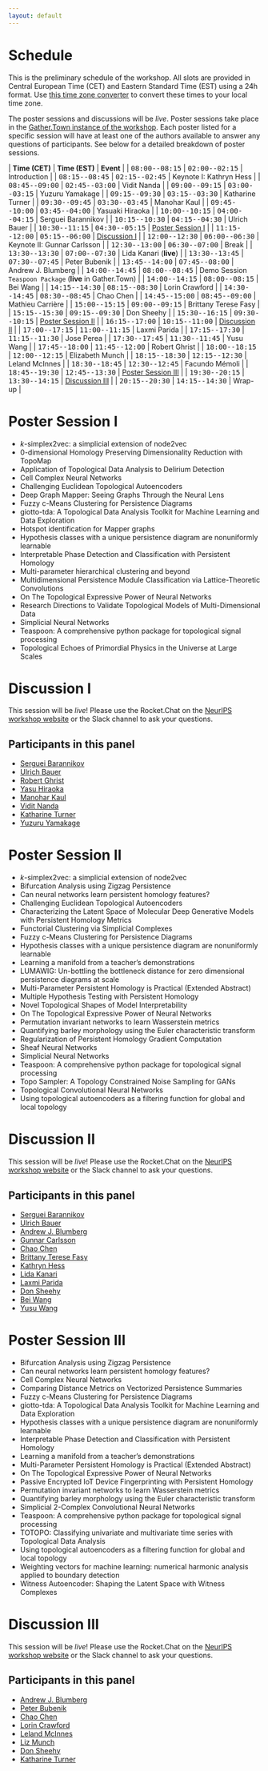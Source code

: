 ```yaml
---
layout: default
---
```


# Schedule

This is the preliminary schedule of the workshop. All slots are provided
in Central European Time (CET) and Eastern Standard Time (EST) using
a 24h format. Use [this time zone converter](https://www.thetimezoneconverter.com) to convert
these times to your local time zone.

The poster sessions and discussions will be *live*. Poster sessions
take place in the [Gather.Town instance of the workshop](https://neurips.gather.town/app/EfqcVjt6CmhKKeu0/TDA%20and%20Beyond%20@%20NeurIPS).
Each poster listed for a specific session will have at least one of the
authors available to answer any questions of participants. See below for
a detailed breakdown of poster sessions.

| **Time (CET)**                                            |  **Time (EST)**                                            | **Event**                   |
| <span style="font-family: monospace;">08:00--08:15</span> |  <span style="font-family: monospace;">02:00--02:15</span> | Introduction                |
| <span style="font-family: monospace;">08:15--08:45</span> |  <span style="font-family: monospace;">02:15--02:45</span> | Keynote I: Kathryn Hess     |
| <span style="font-family: monospace;">08:45--09:00</span> |  <span style="font-family: monospace;">02:45--03:00</span> | Vidit Nanda                 |
| <span style="font-family: monospace;">09:00--09:15</span> |  <span style="font-family: monospace;">03:00--03:15</span> | Yuzuru Yamakage             |
| <span style="font-family: monospace;">09:15--09:30</span> |  <span style="font-family: monospace;">03:15--03:30</span> | Katharine Turner            |
| <span style="font-family: monospace;">09:30--09:45</span> |  <span style="font-family: monospace;">03:30--03:45</span> | Manohar Kaul                |
| <span style="font-family: monospace;">09:45--10:00</span> |  <span style="font-family: monospace;">03:45--04:00</span> | Yasuaki Hiraoka             |
| <span style="font-family: monospace;">10:00--10:15</span> |  <span style="font-family: monospace;">04:00--04:15</span> | Serguei Barannikov          |
| <span style="font-family: monospace;">10:15--10:30</span> |  <span style="font-family: monospace;">04:15--04:30</span> | Ulrich Bauer                |
| <span style="font-family: monospace;">10:30--11:15</span> |  <span style="font-family: monospace;">04:30--05:15</span> | [Poster Session I](#poster-session-i)     |
| <span style="font-family: monospace;">11:15--12:00</span> |  <span style="font-family: monospace;">05:15--06:00</span> | [Discussion I](#discussion-i)                |
| <span style="font-family: monospace;">12:00--12:30</span> |  <span style="font-family: monospace;">06:00--06:30</span> | Keynote II: Gunnar Carlsson |
| <span style="font-family: monospace;">12:30--13:00</span> |  <span style="font-family: monospace;">06:30--07:00</span> | Break                       |
| <span style="font-family: monospace;">13:30--13:30</span> |  <span style="font-family: monospace;">07:00--07:30</span> | Lida Kanari (**live**)      |
| <span style="font-family: monospace;">13:30--13:45</span> |  <span style="font-family: monospace;">07:30--07:45</span> | Peter Bubenik               |
| <span style="font-family: monospace;">13:45--14:00</span> |  <span style="font-family: monospace;">07:45--08:00</span> | Andrew J. Blumberg          |
| <span style="font-family: monospace;">14:00--14:45</span> |  <span style="font-family: monospace;">08:00--08:45</span> | Demo Session `Teaspoon Package` (**live** in Gather.Town)                    |
| <span style="font-family: monospace;">14:00--14:15</span> |  <span style="font-family: monospace;">08:00--08:15</span> | Bei Wang                    |
| <span style="font-family: monospace;">14:15--14:30</span> |  <span style="font-family: monospace;">08:15--08:30</span> | Lorin Crawford              |
| <span style="font-family: monospace;">14:30--14:45</span> |  <span style="font-family: monospace;">08:30--08:45</span> | Chao Chen                   |
| <span style="font-family: monospace;">14:45--15:00</span> |  <span style="font-family: monospace;">08:45--09:00</span> | Mathieu Carrière            |
| <span style="font-family: monospace;">15:00--15:15</span> |  <span style="font-family: monospace;">09:00--09:15</span> | Brittany Terese Fasy        |
| <span style="font-family: monospace;">15:15--15:30</span> |  <span style="font-family: monospace;">09:15--09:30</span> | Don Sheehy                  |
| <span style="font-family: monospace;">15:30--16:15</span> |  <span style="font-family: monospace;">09:30--10:15</span> | [Poster Session II](#poster-session-ii)   |
| <span style="font-family: monospace;">16:15--17:00</span> |  <span style="font-family: monospace;">10:15--11:00</span> | [Discussion II](#discussion-ii)               |
| <span style="font-family: monospace;">17:00--17:15</span> |  <span style="font-family: monospace;">11:00--11:15</span> | Laxmi Parida                |
| <span style="font-family: monospace;">17:15--17:30</span> |  <span style="font-family: monospace;">11:15--11:30</span> | Jose Perea                  |
| <span style="font-family: monospace;">17:30--17:45</span> |  <span style="font-family: monospace;">11:30--11:45</span> | Yusu Wang                   |
| <span style="font-family: monospace;">17:45--18:00</span> |  <span style="font-family: monospace;">11:45--12:00</span> | Robert Ghrist               |
| <span style="font-family: monospace;">18:00--18:15</span> |  <span style="font-family: monospace;">12:00--12:15</span> | Elizabeth Munch             |
| <span style="font-family: monospace;">18:15--18:30</span> |  <span style="font-family: monospace;">12:15--12:30</span> | Leland McInnes              |
| <span style="font-family: monospace;">18:30--18:45</span> |  <span style="font-family: monospace;">12:30--12:45</span> | Facundo Mémoli              |
| <span style="font-family: monospace;">18:45--19:30</span> |  <span style="font-family: monospace;">12:45--13:30</span> | [Poster Session III](#poster-session-iii) |
| <span style="font-family: monospace;">19:30--20:15</span> |  <span style="font-family: monospace;">13:30--14:15</span> | [Discussion III](#discussion-iii)              |
| <span style="font-family: monospace;">20:15--20:30</span> |  <span style="font-family: monospace;">14:15--14:30</span> | Wrap-up                     |

# Poster Session I

- $k$-simplex2vec: a simplicial extension of node2vec
- 0-dimensional Homology Preserving Dimensionality Reduction with TopoMap
- Application of Topological Data Analysis to Delirium Detection
- Cell Complex Neural Networks
- Challenging Euclidean Topological Autoencoders
- Deep Graph Mapper: Seeing Graphs Through the Neural Lens
- Fuzzy c-Means Clustering for Persistence Diagrams
- giotto-tda: A Topological Data Analysis Toolkit for Machine Learning and Data Exploration
- Hotspot identification for Mapper graphs
- Hypothesis classes with a unique persistence diagram are nonuniformly learnable
- Interpretable Phase Detection and Classification with Persistent Homology
- Multi-parameter hierarchical clustering and beyond
- Multidimensional Persistence Module Classification via Lattice-Theoretic Convolutions
- On The Topological Expressive Power of Neural Networks
- Research Directions to Validate Topological Models of Multi-Dimensional Data
- Simplicial Neural Networks
- Teaspoon: A comprehensive python package for topological signal processing
- Topological Echoes of Primordial Physics in the Universe at Large Scales

# Discussion I

This session will be *live*! Please use the Rocket.Chat on the [NeurIPS
workshop website](https://neurips.cc/virtual/2020/protected/workshop_16159.html)
or the Slack channel to ask your questions. 

## Participants in this panel

- [Serguei Barannikov](/speakers#serguei-barannikov)
- [Ulrich Bauer](/speakers#ulrich-bauer)
- [Robert Ghrist](/speakers#robert-ghrist)
- [Yasu Hiraoka](/speakers#yasu-hiraoka)
- [Manohar Kaul](/speakers#manohar-kaul)
- [Vidit Nanda](/speakers#vidit-nanda)
- [Katharine Turner](/speakers#katharine-turner)
- [Yuzuru Yamakage](/speakers#yuzuru-yamakage)

# Poster Session II

- $k$-simplex2vec: a simplicial extension of node2vec
- Bifurcation Analysis using Zigzag Persistence
- Can neural networks learn persistent homology features?
- Challenging Euclidean Topological Autoencoders
- Characterizing the Latent Space of Molecular Deep Generative Models with Persistent Homology Metrics
- Functorial Clustering via Simplicial Complexes
- Fuzzy c-Means Clustering for Persistence Diagrams
- Hypothesis classes with a unique persistence diagram are nonuniformly learnable
- Learning a manifold from a teacher’s demonstrations
- LUMAWIG: Un-bottling the bottleneck distance for zero dimensional persistence diagrams at scale
- Multi-Parameter Persistent Homology is Practical (Extended Abstract)
- Multiple Hypothesis Testing with Persistent Homology
- Novel Topological Shapes of Model Interpretability
- On The Topological Expressive Power of Neural Networks
- Permutation invariant networks to learn Wasserstein metrics
- Quantifying barley morphology using the Euler characteristic transform
- Regularization of Persistent Homology Gradient Computation
- Sheaf Neural Networks
- Simplicial Neural Networks
- Teaspoon: A comprehensive python package for topological signal processing
- Topo Sampler: A Topology Constrained Noise Sampling for GANs
- Topological Convolutional Neural Networks
- Using topological autoencoders as a filtering function for global and local topology

# Discussion II

This session will be *live*! Please use the Rocket.Chat on the [NeurIPS
workshop website](https://neurips.cc/virtual/2020/protected/workshop_16159.html)
or the Slack channel to ask your questions. 

## Participants in this panel

- [Serguei Barannikov](/speakers#serguei-barannikov)
- [Ulrich Bauer](/speakers#ulrich-bauer)
- [Andrew J. Blumberg](/speakers#andrew-j-blumberg)
- [Gunnar Carlsson](/speakers#gunnar-carlsson)
- [Chao Chen](/speakers#chao-chen)
- [Brittany Terese Fasy](/speakers#brittany-terese-fasy)
- [Kathryn Hess](/speakers#kathryn-hess)
- [Lida Kanari](/speakers#lida-kanari)
- [Laxmi Parida](/speakers#laxmi-parida)
- [Don Sheehy](/speakers#don-sheehy)
- [Bei Wang](/speakers#bei-wang)
- [Yusu Wang](/speakers#yusu-wang)

# Poster Session III

- Bifurcation Analysis using Zigzag Persistence
- Can neural networks learn persistent homology features?
- Cell Complex Neural Networks
- Comparing Distance Metrics on Vectorized Persistence Summaries
- Fuzzy c-Means Clustering for Persistence Diagrams
- giotto-tda: A Topological Data Analysis Toolkit for Machine Learning and Data Exploration
- Hypothesis classes with a unique persistence diagram are nonuniformly learnable
- Interpretable Phase Detection and Classification with Persistent Homology
- Learning a manifold from a teacher’s demonstrations
- Multi-Parameter Persistent Homology is Practical (Extended Abstract)
- On The Topological Expressive Power of Neural Networks
- Passive Encrypted IoT Device Fingerprinting with Persistent Homology
- Permutation invariant networks to learn Wasserstein metrics
- Quantifying barley morphology using the Euler characteristic transform
- Simplicial 2-Complex Convolutional Neural Networks
- Teaspoon: A comprehensive python package for topological signal processing
- TOTOPO: Classifying univariate and multivariate time series with Topological Data Analysis
- Using topological autoencoders as a filtering function for global and local topology
- Weighting vectors for machine learning: numerical harmonic analysis applied to boundary detection
- Witness Autoencoder: Shaping the Latent Space with Witness Complexes

# Discussion III

This session will be *live*! Please use the Rocket.Chat on the [NeurIPS
workshop website](https://neurips.cc/virtual/2020/protected/workshop_16159.html)
or the Slack channel to ask your questions. 

## Participants in this panel

- [Andrew J. Blumberg](/speakers#andrew-j-blumberg)
- [Peter Bubenik](/speakers#peter-bubenik)
- [Chao Chen](/speakers#chao-chen)
- [Lorin Crawford](/speakers#lorin-crawford)
- [Leland McInnes](/speakers#leland-mcinnes)
- [Liz Munch](/speakers#liz-munch)
- [Don Sheehy](/speakers#don-sheehy)
- [Katharine Turner](/speakers#katharine-turner)
